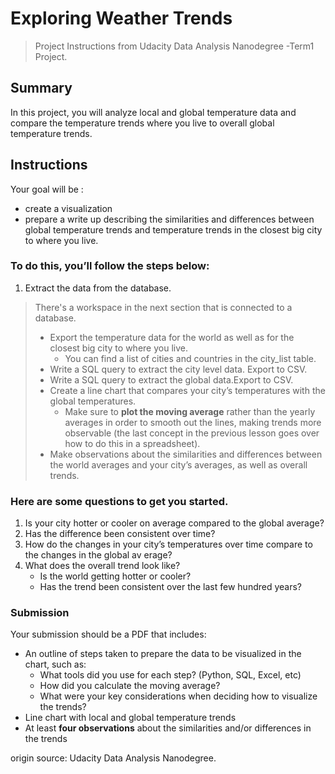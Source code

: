 # Exploring Weather Trends
> Project Instructions from Udacity Data Analysis Nanodegree -Term1 Project.
## Summary
In this project, you will analyze local and global temperature data and compare the temperature trends where you live to
 overall global temperature trends.

## Instructions
Your goal will be :
* create a visualization 
* prepare a write up describing the similarities and differences between global temperature trends and temperature
 trends in the closest big city to where you live. 

### To do this, you’ll follow the steps below:

1. Extract the data from the database. 
> There's a workspace in the next section that is connected to a database.
> * Export the temperature data for the world as well as for the closest big city to where you live.
>    * You can find a list of cities and countries in the city_list table. 
>* Write a SQL query to extract the city level data. Export to CSV.
>* Write a SQL query to extract the global data.Export to CSV.
>* Create a line chart that compares your city’s temperatures with the global temperatures. 
>    * Make sure to **plot the moving average** rather than the yearly averages in order to smooth out the lines, making trends more observable (the last concept in the previous lesson goes over how to do this in a spreadsheet).
>* Make observations about the similarities and differences between the world averages and your city’s averages,
> as well as overall trends. 
 
### Here are some questions to get you started.
1. Is your city hotter or cooler on average compared to the global average? 
2. Has the difference been consistent over time?
3. How do the changes in your city’s temperatures over time compare to the changes in the global av erage?
4. What does the overall trend look like?
    * Is the world getting hotter or cooler?
    * Has the trend been consistent over the last few hundred years?



### Submission
Your submission should be a PDF that includes:

* An outline of steps taken to prepare the data to be visualized in the chart, such as:
    * What tools did you use for each step? (Python, SQL, Excel, etc)
    * How did you calculate the moving average?
    * What were your key considerations when deciding how to visualize the trends?
* Line chart with local and global temperature trends
* At least **four observations** about the similarities and/or differences in the trends




 origin source: Udacity Data Analysis Nanodegree.

